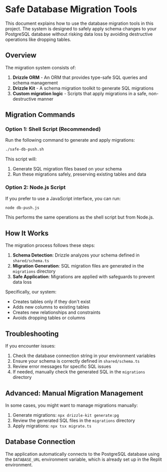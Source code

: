# Safe Database Migration Tools

This document explains how to use the database migration tools in this project. The system is designed to safely apply schema changes to your PostgreSQL database without risking data loss by avoiding destructive operations like dropping tables.

## Overview

The migration system consists of:

1. **Drizzle ORM** - An ORM that provides type-safe SQL queries and schema management
2. **Drizzle Kit** - A schema migration toolkit to generate SQL migrations
3. **Custom migration logic** - Scripts that apply migrations in a safe, non-destructive manner

## Migration Commands

### Option 1: Shell Script (Recommended)

Run the following command to generate and apply migrations:

```bash
./safe-db-push.sh
```

This script will:
1. Generate SQL migration files based on your schema
2. Run these migrations safely, preserving existing tables and data

### Option 2: Node.js Script

If you prefer to use a JavaScript interface, you can run:

```bash
node db-push.js
```

This performs the same operations as the shell script but from Node.js.

## How It Works

The migration process follows these steps:

1. **Schema Detection**: Drizzle analyzes your schema defined in `shared/schema.ts`
2. **Migration Generation**: SQL migration files are generated in the `migrations` directory
3. **Safe Application**: Migrations are applied with safeguards to prevent data loss

Specifically, our system:
- Creates tables only if they don't exist
- Adds new columns to existing tables
- Creates new relationships and constraints
- Avoids dropping tables or columns

## Troubleshooting

If you encounter issues:

1. Check the database connection string in your environment variables
2. Ensure your schema is correctly defined in `shared/schema.ts`
3. Review error messages for specific SQL issues
4. If needed, manually check the generated SQL in the `migrations` directory

## Advanced: Manual Migration Management

In some cases, you might want to manage migrations manually:

1. Generate migrations: `npx drizzle-kit generate:pg`
2. Review the generated SQL files in the `migrations` directory
3. Apply migrations: `npx tsx migrate.ts`

## Database Connection

The application automatically connects to the PostgreSQL database using the `DATABASE_URL` environment variable, which is already set up in the Replit environment.